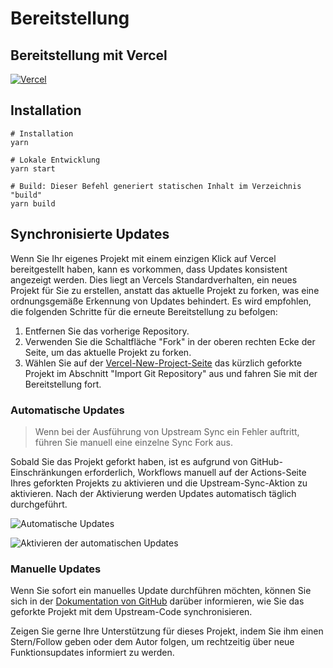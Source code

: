 # Bereitstellung

## Bereitstellung mit Vercel

[![Vercel](https://vercel.com/button)](https://vercel.com/new/clone?repository-url=https%3A%2F%2Fgithub.com%2Frockbenben%2FChatGPT-Shortcut%2Ftree%2Fmain)

## Installation

```shell
# Installation
yarn

# Lokale Entwicklung
yarn start

# Build: Dieser Befehl generiert statischen Inhalt im Verzeichnis "build"
yarn build
```

## Synchronisierte Updates

Wenn Sie Ihr eigenes Projekt mit einem einzigen Klick auf Vercel bereitgestellt haben, kann es vorkommen, dass Updates konsistent angezeigt werden. Dies liegt an Vercels Standardverhalten, ein neues Projekt für Sie zu erstellen, anstatt das aktuelle Projekt zu forken, was eine ordnungsgemäße Erkennung von Updates behindert. Es wird empfohlen, die folgenden Schritte für die erneute Bereitstellung zu befolgen:

1. Entfernen Sie das vorherige Repository.
2. Verwenden Sie die Schaltfläche "Fork" in der oberen rechten Ecke der Seite, um das aktuelle Projekt zu forken.
3. Wählen Sie auf der [Vercel-New-Project-Seite](https://vercel.com/new) das kürzlich geforkte Projekt im Abschnitt "Import Git Repository" aus und fahren Sie mit der Bereitstellung fort.

### Automatische Updates

> Wenn bei der Ausführung von Upstream Sync ein Fehler auftritt, führen Sie manuell eine einzelne Sync Fork aus.

Sobald Sie das Projekt geforkt haben, ist es aufgrund von GitHub-Einschränkungen erforderlich, Workflows manuell auf der Actions-Seite Ihres geforkten Projekts zu aktivieren und die Upstream-Sync-Aktion zu aktivieren. Nach der Aktivierung werden Updates automatisch täglich durchgeführt.

![Automatische Updates](https://img.newzone.top/2023-05-19-11-57-59.png?imageMogr2/format/webp)

![Aktivieren der automatischen Updates](https://img.newzone.top/2023-05-19-11-59-26.png?imageMogr2/format/webp)

### Manuelle Updates

Wenn Sie sofort ein manuelles Update durchführen möchten, können Sie sich in der [Dokumentation von GitHub](https://docs.github.com/en/pull-requests/collaborating-with-pull-requests/working-with-forks/syncing-a-fork) darüber informieren, wie Sie das geforkte Projekt mit dem Upstream-Code synchronisieren.

Zeigen Sie gerne Ihre Unterstützung für dieses Projekt, indem Sie ihm einen Stern/Follow geben oder dem Autor folgen, um rechtzeitig über neue Funktionsupdates informiert zu werden.
